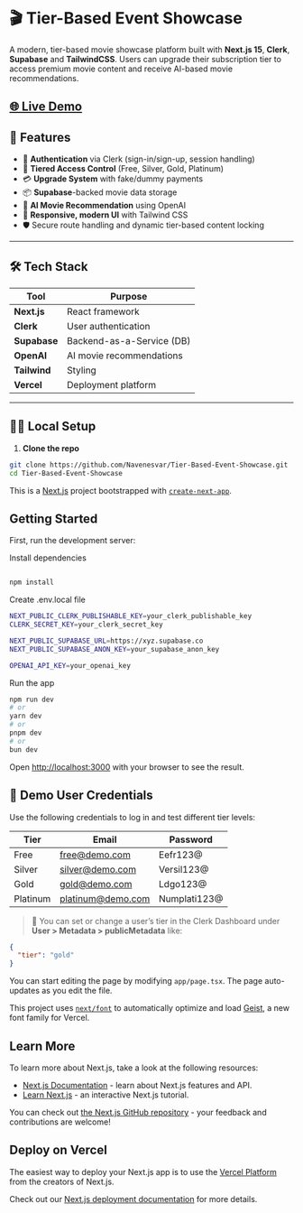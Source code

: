 # 🎬 Tier-Based Event Showcase

A modern, tier-based movie showcase platform built with **Next.js 15**, **Clerk**, **Supabase** and **TailwindCSS**. Users can upgrade their subscription tier to access premium movie content and receive AI-based movie recommendations.

[🌐 Live Demo](https://tier-based-event-showcase-k3yh-57bhlqmwa-navenesvars-projects.vercel.app/)
---

## 🚀 Features

- 👤 **Authentication** via Clerk (sign-in/sign-up, session handling)
- 🔐 **Tiered Access Control** (Free, Silver, Gold, Platinum)
- 💳 **Upgrade System** with fake/dummy payments
- 📦 **Supabase**-backed movie data storage
- 🤖 **AI Movie Recommendation** using OpenAI
- 🌈 **Responsive, modern UI** with Tailwind CSS
- 🛡️ Secure route handling and dynamic tier-based content locking

---

## 🛠️ Tech Stack

| Tool        | Purpose                     |
|-------------|-----------------------------|
| **Next.js** | React framework             |
| **Clerk**   | User authentication         |
| **Supabase**| Backend-as-a-Service (DB)   |
| **OpenAI**  | AI movie recommendations    |
| **Tailwind**| Styling                     |
| **Vercel**  | Deployment platform         |

---

## 🧑‍💻 Local Setup

1. **Clone the repo**

```bash
git clone https://github.com/Navenesvar/Tier-Based-Event-Showcase.git
cd Tier-Based-Event-Showcase
```
This is a [Next.js](https://nextjs.org) project bootstrapped with [`create-next-app`](https://nextjs.org/docs/app/api-reference/cli/create-next-app).

## Getting Started

First, run the development server:

Install dependencies

```bash

npm install
```
Create .env.local file
```bash
NEXT_PUBLIC_CLERK_PUBLISHABLE_KEY=your_clerk_publishable_key
CLERK_SECRET_KEY=your_clerk_secret_key

NEXT_PUBLIC_SUPABASE_URL=https://xyz.supabase.co
NEXT_PUBLIC_SUPABASE_ANON_KEY=your_supabase_anon_key

OPENAI_API_KEY=your_openai_key
```
Run the app

```bash
npm run dev
# or
yarn dev
# or
pnpm dev
# or
bun dev
```

Open [http://localhost:3000](http://localhost:3000) with your browser to see the result.

## 🔐 Demo User Credentials

Use the following credentials to log in and test different tier levels:

| **Tier**    | **Email**              | **Password**     |
|-------------|------------------------|------------------|
| Free        | free@demo.com          | Eefr123@         |
| Silver      | silver@demo.com        | Versil123@       |
| Gold        | gold@demo.com          | Ldgo123@         |
| Platinum    | platinum@demo.com      | Numplati123@     |

> 🔧 You can set or change a user’s tier in the Clerk Dashboard under **User > Metadata > publicMetadata** like:
```json
{
  "tier": "gold"
}
```
You can start editing the page by modifying `app/page.tsx`. The page auto-updates as you edit the file.

This project uses [`next/font`](https://nextjs.org/docs/app/building-your-application/optimizing/fonts) to automatically optimize and load [Geist](https://vercel.com/font), a new font family for Vercel.

## Learn More

To learn more about Next.js, take a look at the following resources:

- [Next.js Documentation](https://nextjs.org/docs) - learn about Next.js features and API.
- [Learn Next.js](https://nextjs.org/learn) - an interactive Next.js tutorial.

You can check out [the Next.js GitHub repository](https://github.com/vercel/next.js) - your feedback and contributions are welcome!

## Deploy on Vercel

The easiest way to deploy your Next.js app is to use the [Vercel Platform](https://vercel.com/new?utm_medium=default-template&filter=next.js&utm_source=create-next-app&utm_campaign=create-next-app-readme) from the creators of Next.js.

Check out our [Next.js deployment documentation](https://nextjs.org/docs/app/building-your-application/deploying) for more details.

